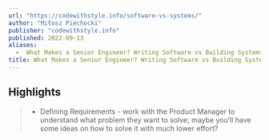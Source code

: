 ```yaml
---
url: "https://codewithstyle.info/software-vs-systems/"
author: "Miłosz Piechocki"
publisher: "codewithstyle.info"
published: 2022-09-13
aliases:
  -  What Makes a Senior Engineer? Writing Software vs Building Systems
title: What Makes a Senior Engineer? Writing Software vs Building Systems
---
```


## Highlights
> * Defining Requirements - work with the Product Manager to understand what problem they want to solve; maybe you’ll have some ideas on how to solve it with much lower effort?

